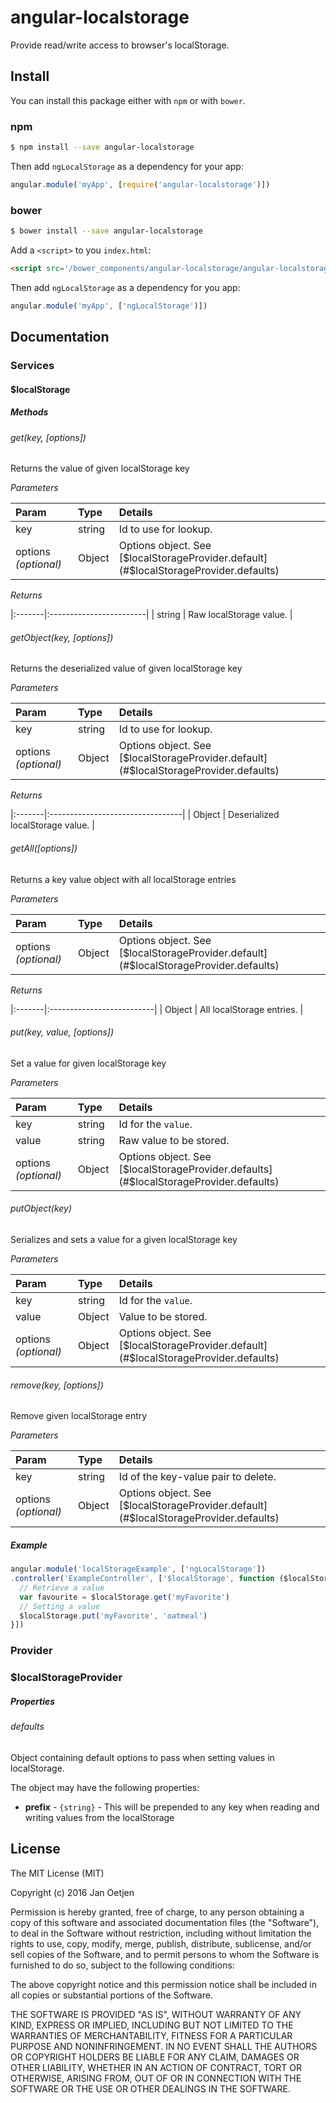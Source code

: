 # angular-localstorage

Provide read/write access to browser's localStorage.

## Install

You can install this package either with `npm` or with `bower`.

### npm

```sh
$ npm install --save angular-localstorage
```

Then add `ngLocalStorage` as a dependency for your app:

```js
angular.module('myApp', [require('angular-localstorage')])
```

### bower

```sh
$ bower install --save angular-localstorage
```

Add a `<script>` to you `index.html`:

```html
<script src='/bower_components/angular-localstorage/angular-localstorage.js"></script>
```

Then add `ngLocalStorage` as a dependency for you app:

```js
angular.module('myApp', ['ngLocalStorage')])
```

## Documentation

### Services

#### $localStorage

##### Methods

###### get(key, [options])

Returns the value of given localStorage key

_Parameters_

| Param                | Type   | Details                                                                              |
|:---------------------|:-------|:-------------------------------------------------------------------------------------|
| key                  | string | Id to use for lookup.                                                                |
| options _(optional)_ | Object | Options object. See [$localStorageProvider.default](#$localStorageProvider.defaults) |

_Returns_

|:-------|:------------------------|
| string | Raw localStorage value. |

###### getObject(key, [options])

Returns the deserialized value of given localStorage key

_Parameters_

| Param                | Type   | Details                                                                              |
|:---------------------|:-------|:-------------------------------------------------------------------------------------|
| key                  | string | Id to use for lookup.                                                                |
| options _(optional)_ | Object | Options object. See [$localStorageProvider.default](#$localStorageProvider.defaults) |

_Returns_

|:-------|:---------------------------------|
| Object | Deserialized localStorage value. |

###### getAll([options])

Returns a key value object with all localStorage entries

_Parameters_

| Param                | Type   | Details                                                                              |
|:---------------------|:-------|:-------------------------------------------------------------------------------------|
| options _(optional)_ | Object | Options object. See [$localStorageProvider.default](#$localStorageProvider.defaults) |

_Returns_

|:-------|:--------------------------|
| Object | All localStorage entries. |

###### put(key, value, [options])

Set a value for given localStorage key

_Parameters_

| Param                | Type   | Details                                                                               |
|:---------------------|:-------|:--------------------------------------------------------------------------------------|
| key                  | string | Id for the `value`.                                                                   |
| value                | string | Raw value to be stored.                                                               |
| options _(optional)_ | Object | Options object. See [$localStorageProvider.defaults](#$localStorageProvider.defaults) |

###### putObject(key)

Serializes and sets a value for a given localStorage key

_Parameters_

| Param                | Type   | Details                                                                              |
|:---------------------|:-------|:-------------------------------------------------------------------------------------|
| key                  | string | Id for the `value`.                                                                  |
| value                | Object | Value to be stored.                                                                  |
| options _(optional)_ | Object | Options object. See [$localStorageProvider.default](#$localStorageProvider.defaults) |

###### remove(key, [options])

Remove given localStorage entry

_Parameters_

| Param                | Type   | Details                                                                              |
|:---------------------|:-------|:-------------------------------------------------------------------------------------|
| key                  | string | Id of the key-value pair to delete.                                                  |
| options _(optional)_ | Object | Options object. See [$localStorageProvider.default](#$localStorageProvider.defaults) |

##### Example

```js
angular.module('localStorageExample', ['ngLocalStorage'])
.controller('ExampleController', ['$localStorage', function ($localStorage) {
  // Retrieve a value
  var favourite = $localStorage.get('myFavorite')
  // Setting a value
  $localStorage.put('myFavorite', 'oatmeal')
}])
```

### Provider

### $localStorageProvider

##### Properties

###### <a id="$localStorageProvider.defaults"></a>defaults

Object containing default options to pass when setting values in localStorage.

The object may have the following properties:

- **prefix** - `{string}` - This will be prepended to any key when reading 
  and writing values from the localStorage


## License

The MIT License (MIT)

Copyright (c) 2016 Jan Oetjen

Permission is hereby granted, free of charge, to any person obtaining a copy
of this software and associated documentation files (the "Software"), to deal
in the Software without restriction, including without limitation the rights
to use, copy, modify, merge, publish, distribute, sublicense, and/or sell
copies of the Software, and to permit persons to whom the Software is
furnished to do so, subject to the following conditions:

The above copyright notice and this permission notice shall be included in all
copies or substantial portions of the Software.

THE SOFTWARE IS PROVIDED "AS IS", WITHOUT WARRANTY OF ANY KIND, EXPRESS OR
IMPLIED, INCLUDING BUT NOT LIMITED TO THE WARRANTIES OF MERCHANTABILITY,
FITNESS FOR A PARTICULAR PURPOSE AND NONINFRINGEMENT. IN NO EVENT SHALL THE
AUTHORS OR COPYRIGHT HOLDERS BE LIABLE FOR ANY CLAIM, DAMAGES OR OTHER
LIABILITY, WHETHER IN AN ACTION OF CONTRACT, TORT OR OTHERWISE, ARISING FROM,
OUT OF OR IN CONNECTION WITH THE SOFTWARE OR THE USE OR OTHER DEALINGS IN THE
SOFTWARE.
